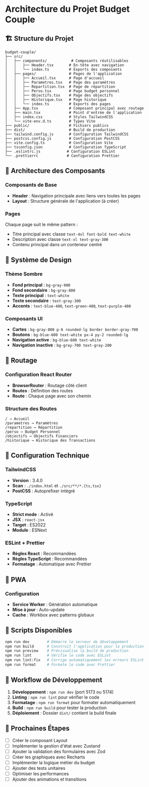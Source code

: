 # Architecture du Projet Budget Couple

## 🏗️ Structure du Projet

```
budget-couple/
├── src/
│   ├── components/           # Composants réutilisables
│   │   ├── Header.tsx       # En-tête avec navigation
│   │   └── index.ts         # Exports des composants
│   ├── pages/               # Pages de l'application
│   │   ├── Accueil.tsx      # Page d'accueil
│   │   ├── Parametres.tsx   # Page des paramètres
│   │   ├── Repartition.tsx  # Page de répartition
│   │   ├── Perso.tsx        # Page budget personnel
│   │   ├── Objectifs.tsx    # Page des objectifs
│   │   ├── Historique.tsx   # Page historique
│   │   └── index.ts         # Exports des pages
│   ├── App.tsx              # Composant principal avec routage
│   ├── main.tsx             # Point d'entrée de l'application
│   ├── index.css            # Styles TailwindCSS
│   └── vite-env.d.ts        # Types Vite
├── public/                  # Fichiers publics
├── dist/                    # Build de production
├── tailwind.config.js       # Configuration TailwindCSS
├── postcss.config.js        # Configuration PostCSS
├── vite.config.ts           # Configuration Vite
├── tsconfig.json            # Configuration TypeScript
├── .eslintrc.js            # Configuration ESLint
└── .prettierrc             # Configuration Prettier
```

## 🎯 Architecture des Composants

### Composants de Base
- **Header** : Navigation principale avec liens vers toutes les pages
- **Layout** : Structure générale de l'application (à créer)

### Pages
Chaque page suit le même pattern :
- Titre principal avec classe `text-4xl font-bold text-white`
- Description avec classe `text-xl text-gray-300`
- Contenu principal dans un conteneur centré

## 🎨 Système de Design

### Thème Sombre
- **Fond principal** : `bg-gray-900`
- **Fond secondaire** : `bg-gray-800`
- **Texte principal** : `text-white`
- **Texte secondaire** : `text-gray-300`
- **Accents** : `text-blue-400`, `text-green-400`, `text-purple-400`

### Composants UI
- **Cartes** : `bg-gray-800 p-6 rounded-lg border border-gray-700`
- **Boutons** : `bg-blue-600 text-white px-4 py-2 rounded-lg`
- **Navigation active** : `bg-blue-600 text-white`
- **Navigation inactive** : `bg-gray-700 text-gray-200`

## 🚀 Routage

### Configuration React Router
- **BrowserRouter** : Routage côté client
- **Routes** : Définition des routes
- **Route** : Chaque page avec son chemin

### Structure des Routes
```
/ → Accueil
/parametres → Paramètres
/repartition → Répartition
/perso → Budget Personnel
/objectifs → Objectifs Financiers
/historique → Historique des Transactions
```

## 🔧 Configuration Technique

### TailwindCSS
- **Version** : 3.4.0
- **Scan** : `./index.html` et `./src/**/*.{ts,tsx}`
- **PostCSS** : Autoprefixer intégré

### TypeScript
- **Strict mode** : Activé
- **JSX** : `react-jsx`
- **Target** : ES2022
- **Module** : ESNext

### ESLint + Prettier
- **Règles React** : Recommandées
- **Règles TypeScript** : Recommandées
- **Formatage** : Automatique avec Prettier

## 📱 PWA

### Configuration
- **Service Worker** : Génération automatique
- **Mise à jour** : Auto-update
- **Cache** : Workbox avec patterns globaux

## 🚀 Scripts Disponibles

```bash
npm run dev        # Démarre le serveur de développement
npm run build      # Construit l'application pour la production
npm run preview    # Prévisualise la build de production
npm run lint       # Vérifie le code avec ESLint
npm run lint:fix   # Corrige automatiquement les erreurs ESLint
npm run format     # Formate le code avec Prettier
```

## 🔄 Workflow de Développement

1. **Développement** : `npm run dev` (port 5173 ou 5174)
2. **Linting** : `npm run lint` pour vérifier le code
3. **Formatage** : `npm run format` pour formater automatiquement
4. **Build** : `npm run build` pour tester la production
5. **Déploiement** : Dossier `dist/` contient la build finale

## 📝 Prochaines Étapes

- [ ] Créer le composant Layout
- [ ] Implémenter la gestion d'état avec Zustand
- [ ] Ajouter la validation des formulaires avec Zod
- [ ] Créer les graphiques avec Recharts
- [ ] Implémenter la logique métier du budget
- [ ] Ajouter des tests unitaires
- [ ] Optimiser les performances
- [ ] Ajouter des animations et transitions 